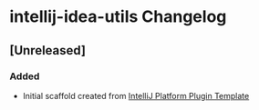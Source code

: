 <!-- Keep a Changelog guide -> https://keepachangelog.com -->

# intellij-idea-utils Changelog

## [Unreleased]
### Added
- Initial scaffold created from [IntelliJ Platform Plugin Template](https://github.com/JetBrains/intellij-platform-plugin-template)
